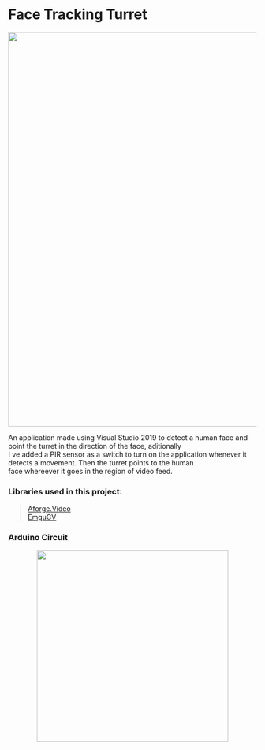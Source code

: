 # Face Tracking Turret 

<p align="center">
  <img width="800" src="https://user-images.githubusercontent.com/66672417/85195445-3471f480-b2f0-11ea-888e-d7faa74ac315.jpg">
</p>

An application made using Visual Studio 2019 to detect a human face and point the turret in the direction of the face, aditionally \
I ve added a PIR sensor as a switch to turn on the application whenever it detects a movement. Then the turret points to the human \
face whereever it goes in the region of video feed.


### Libraries used in this project:
> [Aforge.Video](http://www.aforgenet.com/)\
> [EmguCV](http://www.emgu.com/wiki/index.php/Main_Page) 

### Arduino Circuit
<p align="center">
<img width="388" src="https://user-images.githubusercontent.com/66672417/85195125-8d8c5900-b2ed-11ea-8075-63d86b731ca4.PNG">
</p>
